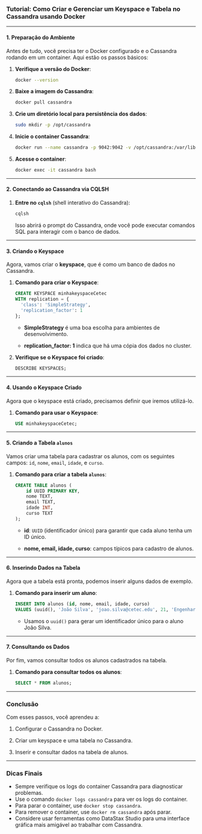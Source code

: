 ### **Tutorial: Como Criar e Gerenciar um Keyspace e Tabela no Cassandra usando Docker**

---

#### **1. Preparação do Ambiente**

Antes de tudo, você precisa ter o Docker configurado e o Cassandra rodando em um container. Aqui estão os passos básicos:

1. **Verifique a versão do Docker**:
    
    ```bash
    docker --version
    ```
    
2. **Baixe a imagem do Cassandra**:
    
    ```bash
    docker pull cassandra
    ```
    
3. **Crie um diretório local para persistência dos dados**:
    
    ```bash
    sudo mkdir -p /opt/cassandra
    ```
    
4. **Inicie o container Cassandra**:
    
    ```bash
    docker run --name cassandra -p 9042:9042 -v /opt/cassandra:/var/lib/cassandra -d cassandra
    ```
    
5. **Acesse o container**:
    
    ```bash
    docker exec -it cassandra bash
    ```
    

---

#### **2. Conectando ao Cassandra via CQLSH**

1. **Entre no `cqlsh`** (shell interativo do Cassandra):
    
    ```bash
    cqlsh
    ```
    
    Isso abrirá o prompt do Cassandra, onde você pode executar comandos SQL para interagir com o banco de dados.
    

---

#### **3. Criando o Keyspace**

Agora, vamos criar o **keyspace**, que é como um banco de dados no Cassandra.

1. **Comando para criar o Keyspace**:
    
    ```sql
    CREATE KEYSPACE minhakeyspaceCetec
    WITH replication = {
      'class': 'SimpleStrategy',
      'replication_factor': 1
    };
    ```
    
    - **SimpleStrategy** é uma boa escolha para ambientes de desenvolvimento.
        
    - **replication_factor: 1** indica que há uma cópia dos dados no cluster.
        
2. **Verifique se o Keyspace foi criado**:
    
    ```sql
    DESCRIBE KEYSPACES;
    ```
    

---

#### **4. Usando o Keyspace Criado**

Agora que o keyspace está criado, precisamos definir que iremos utilizá-lo.

1. **Comando para usar o Keyspace**:
    
    ```sql
    USE minhakeyspaceCetec;
    ```
    

---

#### **5. Criando a Tabela `alunos`**

Vamos criar uma tabela para cadastrar os alunos, com os seguintes campos: `id`, `nome`, `email`, `idade`, e `curso`.

1. **Comando para criar a tabela `alunos`**:
    
    ```sql
    CREATE TABLE alunos (
        id UUID PRIMARY KEY,
        nome TEXT,
        email TEXT,
        idade INT,
        curso TEXT
    );
    ```
    
    - **id**: `UUID` (identificador único) para garantir que cada aluno tenha um ID único.
        
    - **nome, email, idade, curso**: campos típicos para cadastro de alunos.
        

---

#### **6. Inserindo Dados na Tabela**

Agora que a tabela está pronta, podemos inserir alguns dados de exemplo.

1. **Comando para inserir um aluno**:
    
    ```sql
    INSERT INTO alunos (id, nome, email, idade, curso)
    VALUES (uuid(), 'João Silva', 'joao.silva@cetec.edu', 21, 'Engenharia de Software');
    ```
    
    - Usamos o `uuid()` para gerar um identificador único para o aluno João Silva.
        

---

#### **7. Consultando os Dados**

Por fim, vamos consultar todos os alunos cadastrados na tabela.

1. **Comando para consultar todos os alunos**:
    
    ```sql
    SELECT * FROM alunos;
    ```
    

---

### **Conclusão**

Com esses passos, você aprendeu a:

1. Configurar o Cassandra no Docker.
    
2. Criar um keyspace e uma tabela no Cassandra.
    
3. Inserir e consultar dados na tabela de alunos.
    

---
### **Dicas Finais**
- Sempre verifique os logs do container Cassandra para diagnosticar problemas.
- Use o comando `docker logs cassandra` para ver os logs do container.
- Para parar o container, use `docker stop cassandra`.
- Para remover o container, use `docker rm cassandra` após parar.
- Considere usar ferramentas como DataStax Studio para uma interface gráfica mais amigável ao trabalhar com Cassandra.

